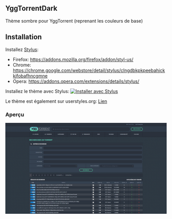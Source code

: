 ## YggTorrentDark

Thème sombre pour YggTorrent (reprenant les couleurs de base)

## Installation

Installez [Stylus](https://github.com/openstyles/stylus):

- Firefox: https://addons.mozilla.org/firefox/addon/styl-us/
- Chrome: https://chrome.google.com/webstore/detail/stylus/clngdbkpkpeebahjckkjfobafhncgmne
- Opera: https://addons.opera.com/extensions/details/stylus/

Installez le thème avec Stylus: [![Installer avec Stylus](https://img.shields.io/badge/Install%20directly%20with-Stylus-285959.svg)](https://raw.githubusercontent.com/a-carvallo/YggTorrentDark/master/YggTorrentDark.user.css)

Le thème est également sur userstyles.org: [Lien](https://userstyles.org/styles/158368/yggtorrent-dark)

### Aperçu

![](https://github.com/a-carvallo/YggTorrentDark/blob/master/ygg.png)
